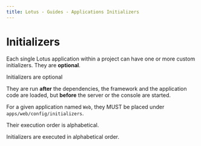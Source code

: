 ```yaml
---
title: Lotus - Guides - Applications Initializers
---
```


# Initializers

Each single Lotus application within a project can have one or more custom initializers.
They are **optional**.

<p class="notice">
  Initializers are optional
</p>

They are run **after** the dependencies, the framework and the application code are loaded, but **before** the server or the console are started.

<p class="convention">
  For a given application named <code>Web</code>, they MUST be placed under <code>apps/web/config/initializers</code>.
</p>

Their execution order is alphabetical.

<p class="warning">
  Initializers are executed in alphabetical order.
</p>
